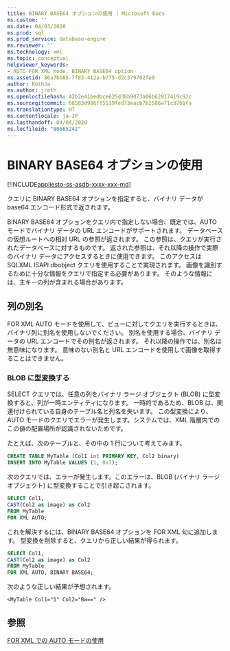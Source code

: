 ```yaml
---
title: BINARY BASE64 オプションの使用 | Microsoft Docs
ms.custom: ''
ms.date: 04/03/2020
ms.prod: sql
ms.prod_service: database-engine
ms.reviewer: ''
ms.technology: xml
ms.topic: conceptual
helpviewer_keywords:
- AUTO FOR XML mode, BINARY BASE64 option
ms.assetid: 86a7bb85-7f83-412a-b775-d2c379702fe9
author: RothJa
ms.author: jroth
ms.openlocfilehash: 42b2e41bedbce625d38b9d73a06b62817419c92c
ms.sourcegitcommit: 68583d986ff5539fed73eacb7b2586a71c37b1fa
ms.translationtype: HT
ms.contentlocale: ja-JP
ms.lasthandoff: 04/04/2020
ms.locfileid: "80665242"
---
```

# <a name="use-the-binary-base64-option"></a>BINARY BASE64 オプションの使用

[!INCLUDE[appliesto-ss-asdb-xxxx-xxx-md](../../includes/appliesto-ss-asdb-xxxx-xxx-md.md)]

クエリに BINARY BASE64 オプションを指定すると、バイナリ データが base64 エンコード形式で返されます。

BINARY BASE64 オプションをクエリ内で指定しない場合、既定では、AUTO モードでバイナリ データの URL エンコードがサポートされます。 データベースの仮想ルートへの相対 URL の参照が返されます。 この参照は、クエリが実行されたデータベースに対するものです。 返された参照は、それ以降の操作で実際のバイナリ データにアクセスするときに使用できます。 このアクセスは SQLXML ISAPI dbobject クエリを使用することで実現されます。 画像を識別するために十分な情報をクエリで指定する必要があります。 そのような情報には、主キーの列が含まれる場合があります。

## <a name="column-alias"></a>列の別名

FOR XML AUTO モードを使用して、ビューに対してクエリを実行するときは、バイナリ列に別名を使用しないでください。 別名を使用する場合、バイナリ データの URL エンコードでその別名が返されます。 それ以降の操作では、別名は無意味になります。 意味のない別名と URL エンコードを使用して画像を取得することはできません。

### <a name="cast-to-a-blob"></a>BLOB に型変換する

SELECT クエリでは、任意の列をバイナリ ラージ オブジェクト (BLOB) に型変換すると、列が一時エンティティになります。 一時的であるため、BLOB は、関連付けられている自身のテーブル名と列名を失います。 この型変換により、AUTO モードのクエリでエラーが発生します。システムでは、XML 階層内でのこの値の配置場所が認識されないためです。

たとえば、次のテーブルと、その中の 1 行について考えてみます。

```sql
CREATE TABLE MyTable (Col1 int PRIMARY KEY, Col2 binary)
INSERT INTO MyTable VALUES (1, 0x7);
```

次のクエリでは、エラーが発生します。このエラーは、BLOB (バイナリ ラージ オブジェクト) に型変換することで引き起こされます。

```sql
SELECT Col1,
CAST(Col2 as image) as Col2
FROM MyTable
FOR XML AUTO;
```

これを解決するには、BINARY BASE64 オプションを FOR XML 句に追加します。 型変換を削除すると、クエリから正しい結果が得られます。

```sql
SELECT Col1,
CAST(Col2 as image) as Col2
FROM MyTable
FOR XML AUTO, BINARY BASE64;
```

次のような正しい結果が予想されます。

```console
<MyTable Col1="1" Col2="Bw==" />
```

## <a name="see-also"></a>参照

[FOR XML での AUTO モードの使用](../../relational-databases/xml/use-auto-mode-with-for-xml.md)
